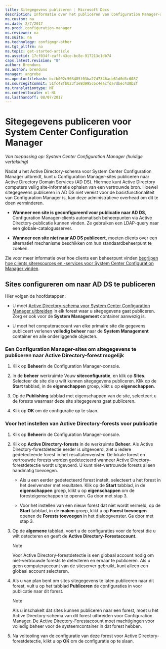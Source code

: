```yaml
---
title: Sitegegevens publiceren | Microsoft Docs
description: Informatie over het publiceren van Configuration Manager-sites naar Active Directory Domain Services.
ms.custom: na
ms.date: 2/7/2017
ms.prod: configuration-manager
ms.reviewer: na
ms.suite: na
ms.technology: configmgr-other
ms.tgt_pltfrm: na
ms.topic: get-started-article
ms.assetid: 17cf034f-eaff-43ce-bc8e-917213c1db74
caps.latest.revision: "8"
author: Brenduns
ms.author: brenduns
manager: angrobe
ms.openlocfilehash: bcfb002c503485f03ba27d7346acb61d0d3c6087
ms.sourcegitcommit: 51fc48fb023f1e8d995c6c4eacfda7dbec4d0b2f
ms.translationtype: MT
ms.contentlocale: nl-NL
ms.lasthandoff: 08/07/2017
---
```

# <a name="publish-site-data-for-system-center-configuration-manager"></a>Sitegegevens publiceren voor System Center Configuration Manager

*Van toepassing op: System Center Configuration Manager (huidige vertakking)*

Nadat u het Active Directory-schema voor System Center Configuration Manager uitbreidt, kunt u Configuration Manager-sites publiceren naar Active Directory Domain Services (AD DS). Hiermee kunt Active Directory computers veilig site-informatie ophalen van een vertrouwde bron. Hoewel sitegegevens publiceren in AD DS niet vereist voor de basisfunctionaliteit van Configuration Manager is, kan deze administratieve overhead om dit te doen verminderen.  

-   **Wanneer een site is geconfigureerd voor publicatie naar AD DS**, Configuration Manager-clients automatisch beheerpunten via Active Directory-publicatie kunnen vinden. Ze gebruiken een LDAP-query naar een globale-catalogusserver.  

-   **Wanneer een site niet naar AD DS publiceert**, moeten clients over een alternatief mechanisme beschikken om hun standaardbeheerpunt te zoeken.  

Zie voor meer informatie over hoe clients een beheerpunt vinden [begrijpen hoe clients siteresources en -services voor System Center Configuration Manager vinden](../../../../core/plan-design/hierarchy/understand-how-clients-find-site-resources-and-services.md).  

## <a name="configure-sites-to-publish-to-ad-ds"></a>Sites configureren om naar AD DS te publiceren  
 Hier volgen de hoofdstappen:  

-   U moet [Active Directory-schema voor System Center Configuration Manager uitbreiden](../../../../core/plan-design/network/extend-the-active-directory-schema.md) in elk forest waar u sitegegevens gaat publiceren. Zorg er ook voor de **System Management** container aanwezig is.  

-   U moet het computeraccount van elke primaire site die gegevens publiceert verlenen **volledig beheer** naar de **System Management** container en alle onderliggende objecten.  

### <a name="to-enable-a-configuration-manager-site-to-publish-site-information-to-active-directory-forest"></a>Een Configuration Manager-sites om sitegegevens te publiceren naar Active Directory-forest mogelijk

1.  Klik op **Beheer**in de Configuration Manager-console.  

2.  In de **beheer** werkruimte Vouw **siteconfiguratie**, en klik op **Sites**. Selecteer de site die u wilt kunnen sitegegevens publiceren. Klik op de **Start** tabblad, in de **eigenschappen** groep, klikt u op **eigenschappen**.  

3.  Op de **Publishing** tabblad met eigenschappen van de site, selecteert u de forests waarnaar deze site sitegegevens gaat publiceren.  

4.  Klik op **OK** om de configuratie op te slaan.  

### <a name="to-set-up-active-directory-forests-for-publishing"></a>Voor het instellen van Active Directory-forests voor publicatie  

1.  Klik op **Beheer**in de Configuration Manager-console.  

2.  Klik op **Active Directory-forests** in de werkruimte **Beheer**. Als Active Directory-forestdetectie eerder is uitgevoerd, ziet u iedere gedetecteerde forest in het resultatenvenster. De lokale forest en vertrouwde forests worden gedetecteerd wanneer Active Directory-forestdetectie wordt uitgevoerd. U kunt niet-vertrouwde forests alleen handmatig toevoegen.  

    -   Als u een eerder gedetecteerd forest instelt, selecteert u het forest in het deelvenster met resultaten. Klik op de **Start** tabblad, in de **eigenschappen** groep, klikt u op **eigenschappen** om de foresteigenschappen te openen. Ga door met stap 3.  

    -   Voor het instellen van een nieuw forest dat niet wordt vermeld, op de **Start** tabblad, in de **maken** groep, klikt u op **Forest toevoegen** openen de **Forests toevoegen** in het dialoogvenster. Ga door met stap 3.  

3.  Op de **algemene** tabblad, voert u de configuraties voor de forest die u wilt detecteren en geeft de **Active Directory-Forestaccount**.  

    > [!NOTE]  
    >  Voor Active Directory-forestdetectie is een globaal account nodig om niet-vertrouwde forests te detecteren en ernaar te publiceren. Als u geen computeraccount van de siteserver gebruikt, kunt alleen een globaal account selecteren.  

4.  Als u van plan bent om sites sitegegevens te laten publiceren naar dit forest, vult u op het tabblad **Publiceren** de configuraties in voor publicatie naar dit forest.  

    > [!NOTE]  
    >  Als u inschakelt dat sites kunnen publiceren naar een forest, moet u het Active Directory-schema van dit forest uitbreiden voor Configuration Manager. De Active Directory-Forestaccount moet machtigingen voor volledig beheer voor de systeemcontainer in dat forest hebben.  

5.  Na voltooiing van de configuratie van deze forest voor Active Directory-forestdetectie, klikt u op **OK** om de configuratie op te slaan.  
